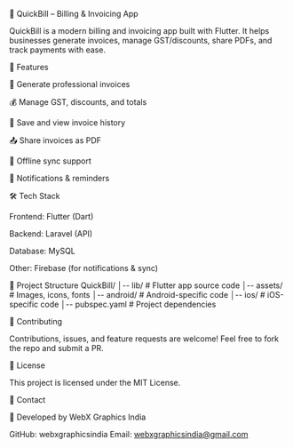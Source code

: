 📱 QuickBill – Billing & Invoicing App

QuickBill is a modern billing and invoicing app built with Flutter. It helps businesses generate invoices, manage GST/discounts, share PDFs, and track payments with ease.

🚀 Features

🧾 Generate professional invoices

💰 Manage GST, discounts, and totals

📂 Save and view invoice history

📤 Share invoices as PDF

🔄 Offline sync support

🔔 Notifications & reminders

🛠️ Tech Stack

Frontend: Flutter (Dart)

Backend: Laravel (API)

Database: MySQL

Other: Firebase (for notifications & sync)

📂 Project Structure
QuickBill/
│-- lib/              # Flutter app source code
│-- assets/           # Images, icons, fonts
│-- android/          # Android-specific code
│-- ios/              # iOS-specific code
│-- pubspec.yaml      # Project dependencies

🤝 Contributing

Contributions, issues, and feature requests are welcome!
Feel free to fork the repo and submit a PR.

📜 License

This project is licensed under the MIT License.

📧 Contact

👤 Developed by WebX Graphics India

GitHub: webxgraphicsindia
Email: webxgraphicsindia@gmail.com
